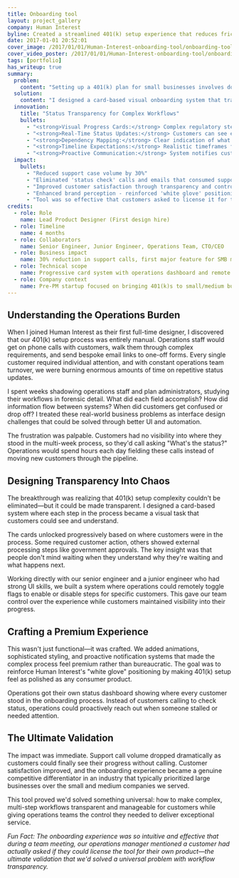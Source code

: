 ```yaml
---
title: Onboarding tool
layout: project_gallery
company: Human Interest
byline: Created a streamlined 401(k) setup experience that reduces friction and increases completion rates through research-driven design
date: 2017-01-01 20:52:01
cover_image: /2017/01/01/Human-Interest-onboarding-tool/onboarding-tool_poster.jpg
cover_video_poster: /2017/01/01/Human-Interest-onboarding-tool/onboarding-tool_poster.jpg
tags: [portfolio]
has_writeup: true
summary:
  problem:
    content: "Setting up a 401(k) plan for small businesses involves dozens of complex steps across weeks or months—employer documentation, employee eligibility rules, compliance requirements, payroll integration, and regulatory approvals. Customers were constantly calling to ask 'What's the status?' because they had no visibility into the multi-week process, overwhelming support teams with status inquiries."
  solution:
    content: "I designed a card-based visual onboarding system that transforms the complex 401(k) setup process into a clear, trackable journey. Each step becomes a visual card showing current status, next actions, and estimated timelines—even for steps requiring days of government processing."
  innovation:
    title: "Status Transparency for Complex Workflows"
    bullets:
      - "<strong>Visual Progress Cards:</strong> Complex regulatory steps broken into digestible, trackable components"
      - "<strong>Real-Time Status Updates:</strong> Customers can see exactly where their plan setup stands without calling support"
      - "<strong>Dependency Mapping:</strong> Clear indication of what's waiting on customer action vs. external processing"
      - "<strong>Timeline Expectations:</strong> Realistic timeframes for government approvals and regulatory requirements"
      - "<strong>Proactive Communication:</strong> System notifies customers when action is needed or when delays occur"
  impact:
    bullets:
      - "Reduced support case volume by 30%"
      - "Eliminated 'status check' calls and emails that consumed support team time"
      - "Improved customer satisfaction through transparency and control"
      - "Enhanced brand perception - reinforced 'white glove' positioning through superior experience"
      - "Tool was so effective that customers asked to license it for their own products"
credits:
  - role: Role
    name: Lead Product Designer (First design hire)
  - role: Timeline
    name: 4 months
  - role: Collaborators
    name: Senior Engineer, Junior Engineer, Operations Team, CTO/CEO
  - role: Business impact
    name: 30% reduction in support calls, first major feature for SMB market
  - role: Technical scope
    name: Progressive card system with operations dashboard and remote controls
  - role: Company context
    name: Pre-PM startup focused on bringing 401(k)s to small/medium businesses
---
```


## Understanding the Operations Burden

When I joined Human Interest as their first full-time designer, I discovered that our 401(k) setup process was entirely manual. Operations staff would get on phone calls with customers, walk them through complex requirements, and send bespoke email links to one-off forms. Every single customer required individual attention, and with constant operations team turnover, we were burning enormous amounts of time on repetitive status updates.

I spent weeks shadowing operations staff and plan administrators, studying their workflows in forensic detail. What did each field accomplish? How did information flow between systems? When did customers get confused or drop off? I treated these real-world business problems as interface design challenges that could be solved through better UI and automation.

The frustration was palpable. Customers had no visibility into where they stood in the multi-week process, so they'd call asking "What's the status?" Operations would spend hours each day fielding these calls instead of moving new customers through the pipeline.

## Designing Transparency Into Chaos

The breakthrough was realizing that 401(k) setup complexity couldn't be eliminated—but it could be made transparent. I designed a card-based system where each step in the process became a visual task that customers could see and understand.

The cards unlocked progressively based on where customers were in the process. Some required customer action, others showed external processing steps like government approvals. The key insight was that people don't mind waiting when they understand why they're waiting and what happens next.

Working directly with our senior engineer and a junior engineer who had strong UI skills, we built a system where operations could remotely toggle flags to enable or disable steps for specific customers. This gave our team control over the experience while customers maintained visibility into their progress.

## Crafting a Premium Experience

This wasn't just functional—it was crafted. We added animations, sophisticated styling, and proactive notification systems that made the complex process feel premium rather than bureaucratic. The goal was to reinforce Human Interest's "white glove" positioning by making 401(k) setup feel as polished as any consumer product.

Operations got their own status dashboard showing where every customer stood in the onboarding process. Instead of customers calling to check status, operations could proactively reach out when someone stalled or needed attention.

## The Ultimate Validation

The impact was immediate. Support call volume dropped dramatically as customers could finally see their progress without calling. Customer satisfaction improved, and the onboarding experience became a genuine competitive differentiator in an industry that typically prioritized large businesses over the small and medium companies we served.

This tool proved we'd solved something universal: how to make complex, multi-step workflows transparent and manageable for customers while giving operations teams the control they needed to deliver exceptional service.

_Fun Fact: The onboarding experience was so intuitive and effective that during a team meeting, our operations manager mentioned a customer had actually asked if they could license the tool for their own product—the ultimate validation that we'd solved a universal problem with workflow transparency._

